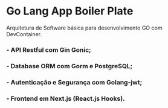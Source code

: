 # Go Lang App Boiler Plate

Arquitetura de Software básica para desenvolvimento GO com DevContainer.

### - API Restful com Gin Gonic;
### - Database ORM com Gorm e PostgreSQL;
### - Autenticação e Segurança com Golang-jwt;
### - Frontend em Next.js (React.js Hooks).
